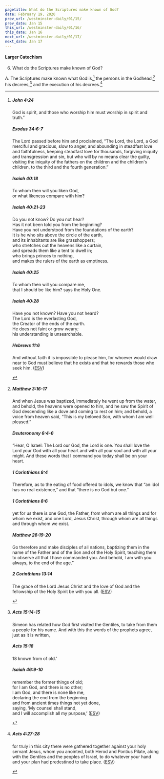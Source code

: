 ```yaml
---
pagetitle: What do the Scriptures make known of God?
date: February 19, 2020
prev_url: /westminster-daily/01/15/
prev_date: Jan 15
this_url: /westminster-daily/01/16/
this_date: Jan 16
next_url: /westminster-daily/01/17/
next_date: Jan 17
---
```


#### Larger Catechism

6. What do the Scriptures make known of God?

A. The Scriptures make known what God is,[^fnref:wlc1] the persons in the Godhead,[^fnref:wlc2] his decrees,[^fnref:wlc3] and the execution of his decrees.[^fnref:wlc4]


[^fnref:wlc1]: <div class="esv"><h5>John 4:24</h5> <div class="esv-text"><p id="p43004024.01-1"><span class="woc">God is spirit, and those who worship him must worship in spirit and truth.&#8221;</span></p> </div><h5>Exodus 34:6-7</h5> <div class="esv-text"><p id="p02034006.01-2">The <span class="small-caps">Lord</span> passed before him and proclaimed, &#8220;The <span class="small-caps">Lord</span>, the <span class="small-caps">Lord</span>, a God merciful and gracious, slow to anger, and abounding in steadfast love and faithfulness, keeping steadfast love for thousands, forgiving iniquity and transgression and sin, but who will by no means clear the guilty, visiting the iniquity of the fathers on the children and the children's children, to the third and the fourth generation.&#8221;</p> </div><h5>Isaiah 40:18</h5> <div class="esv-text"><div class="block-indent"> <p class="line-group" id="p23040018.01-3">To whom then will you liken God,<br /> <span class="indent"></span>or what likeness compare with him?</p> </div> </div><h5>Isaiah 40:21-23</h5> <div class="esv-text"><div class="block-indent"> <p class="line-group" id="p23040021.01-4">Do you not know? Do you not hear?<br /> <span class="indent"></span>Has it not been told you from the beginning?<br /> <span class="indent"></span>Have you not understood from the foundations of the earth?<br />  It is he who sits above the circle of the earth,<br /> <span class="indent"></span>and its inhabitants are like grasshoppers;<br /> who stretches out the heavens like a curtain,<br /> <span class="indent"></span>and spreads them like a tent to dwell in;<br />  who brings princes to nothing,<br /> <span class="indent"></span>and makes the rulers of the earth as emptiness.</p> </div> </div><h5>Isaiah 40:25</h5> <div class="esv-text"><div class="block-indent"> <p class="line-group" id="p23040025.01-5">To whom then will you compare me,<br /> <span class="indent"></span>that I should be like him? says the Holy One.</p> </div> </div><h5>Isaiah 40:28</h5> <div class="esv-text"><div class="block-indent"> <p class="line-group" id="p23040028.01-6">Have you not known? Have you not heard?<br /> The <span class="small-caps">Lord</span> is the everlasting God,<br /> <span class="indent"></span>the Creator of the ends of the earth.<br /> He does not faint or grow weary;<br /> <span class="indent"></span>his understanding is unsearchable.</p> </div> </div><h5>Hebrews 11:6</h5> <div class="esv-text"><p id="p58011006.01-7">And without faith it is impossible to please him, for whoever would draw near to God must believe that he exists and that he rewards those who seek him.  (<a href="http://www.esv.org" class="copyright">ESV</a>)</p> </div> </div>

[^fnref:wlc2]: <div class="esv"><h5>Matthew 3:16-17</h5> <div class="esv-text"><p id="p40003016.01-1">And when Jesus was baptized, immediately he went up from the water, and behold, the heavens were opened to him, and he saw the Spirit of God descending like a dove and coming to rest on him; and behold, a voice from heaven said, &#8220;This is my beloved Son, with whom I am well pleased.&#8221;</p> </div><h5>Deuteronomy 6:4-6</h5> <div class="esv-text"><p id="p05006004.01-2">&#8220;Hear, O Israel: The <span class="small-caps">Lord</span> our God, the <span class="small-caps">Lord</span> is one. You shall love the <span class="small-caps">Lord</span> your God with all your heart and with all your soul and with all your might. And these words that I command you today shall be on your heart.</p> </div><h5>1 Corinthians 8:4</h5> <div class="esv-text"><p id="p46008004.01-3">Therefore, as to the eating of food offered to idols, we know that &#8220;an idol has no real existence,&#8221; and that &#8220;there is no God but one.&#8221;</p> </div><h5>1 Corinthians 8:6</h5> <div class="esv-text"><p id="p46008006.01-4">yet for us there is one God, the Father, from whom are all things and for whom we exist, and one Lord, Jesus Christ, through whom are all things and through whom we exist.</p> </div><h5>Matthew 28:19-20</h5> <div class="esv-text"><p id="p40028019.01-5"><span class="woc">Go therefore and make disciples of all nations, baptizing them in the name of the Father and of the Son and of the Holy Spirit,</span> <span class="woc">teaching them to observe all that I have commanded you. And behold, I am with you always, to the end of the age.&#8221;</span></p> </div><h5>2 Corinthians 13:14</h5> <div class="esv-text"><p id="p47013014.01-6">The grace of the Lord Jesus Christ and the love of God and the fellowship of the Holy Spirit be with you all.  (<a href="http://www.esv.org" class="copyright">ESV</a>)</p> </div> </div>

[^fnref:wlc3]: <div class="esv"><h5>Acts 15:14-15</h5> <div class="esv-text"><p id="p44015014.01-1">Simeon has related how God first visited the Gentiles, to take from them a people for his name. And with this the words of the prophets agree, just as it is written,</p> </div><h5>Acts 15:18</h5> <div class="esv-text"><div class="block-indent"> <p class="line-group" id="p44015018.01-2"><span class="verse-num inline" id="v44015018-2">18&nbsp;</span>known from of old.&#8217;</p> </div> </div><h5>Isaiah 46:9-10</h5> <div class="esv-text"><div class="block-indent"> <p class="line-group" id="p23046009.01-3"><span class="indent"></span>remember the former things of old;<br /> for I am God, and there is no other;<br /> <span class="indent"></span>I am God, and there is none like me,<br />  declaring the end from the beginning<br /> <span class="indent"></span>and from ancient times things not yet done,<br /> saying, &#8216;My counsel shall stand,<br /> <span class="indent"></span>and I will accomplish all my purpose,&#8217;  (<a href="http://www.esv.org" class="copyright">ESV</a>)</p> </div> </div> </div>

[^fnref:wlc4]: <div class="esv"><h5>Acts 4:27-28</h5> <div class="esv-text"><p class="same-paragraph" id="p44004027.01-1">for truly in this city there were gathered together against your holy servant Jesus, whom you anointed, both Herod and Pontius Pilate, along with the Gentiles and the peoples of Israel, to do whatever your hand and your plan had predestined to take place.  (<a href="http://www.esv.org" class="copyright">ESV</a>)</p> </div> </div>

